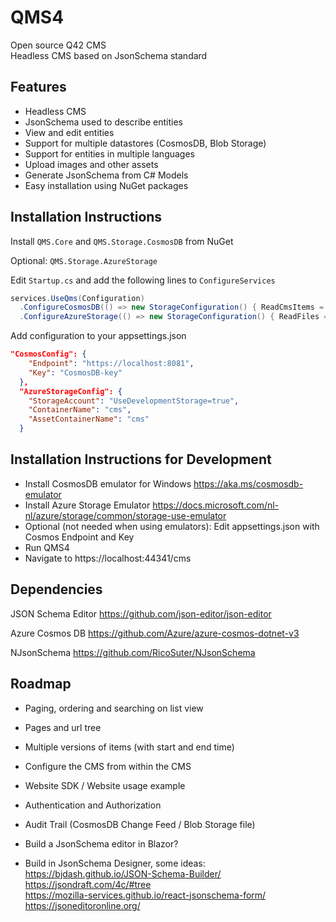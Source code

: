 # QMS4
Open source Q42 CMS   
Headless CMS based on JsonSchema standard

## Features
- Headless CMS
- JsonSchema used to describe entities
- View and edit entities
- Support for multiple datastores (CosmosDB, Blob Storage)
- Support for entities in multiple languages
- Upload images and other assets
- Generate JsonSchema from C# Models
- Easy installation using NuGet packages

## Installation Instructions
Install `QMS.Core` and `QMS.Storage.CosmosDB` from NuGet

Optional: `QMS.Storage.AzureStorage` 

Edit `Startup.cs` and add the following lines to `ConfigureServices`   

```cs
services.UseQms(Configuration)
  .ConfigureCosmosDB(() => new StorageConfiguration() { ReadCmsItems = true })
  .ConfigureAzureStorage(() => new StorageConfiguration() { ReadFiles = true });
```

Add configuration to your appsettings.json
```json
"CosmosConfig": {
    "Endpoint": "https://localhost:8081",
    "Key": "CosmosDB-key"
  },
  "AzureStorageConfig": {
    "StorageAccount": "UseDevelopmentStorage=true",
    "ContainerName": "cms",
    "AssetContainerName": "cms"
  }
```

## Installation Instructions for Development
- Install CosmosDB emulator for Windows https://aka.ms/cosmosdb-emulator
- Install Azure Storage Emulator https://docs.microsoft.com/nl-nl/azure/storage/common/storage-use-emulator
- Optional (not needed when using emulators): Edit appsettings.json with Cosmos Endpoint and Key
- Run QMS4
- Navigate to https://localhost:44341/cms

## Dependencies
JSON Schema Editor
https://github.com/json-editor/json-editor

Azure Cosmos DB
https://github.com/Azure/azure-cosmos-dotnet-v3

NJsonSchema
https://github.com/RicoSuter/NJsonSchema


## Roadmap
- Paging, ordering and searching on list view

- Pages and url tree

- Multiple versions of items (with start and end time)

- Configure the CMS from within the CMS

- Website SDK / Website usage example

- Authentication and Authorization

- Audit Trail (CosmosDB Change Feed / Blob Storage file)

- Build a JsonSchema editor in Blazor?

- Build in JsonSchema Designer, some ideas:  
https://bjdash.github.io/JSON-Schema-Builder/  
https://jsondraft.com/4c/#tree  
https://mozilla-services.github.io/react-jsonschema-form/  
https://jsoneditoronline.org/  

